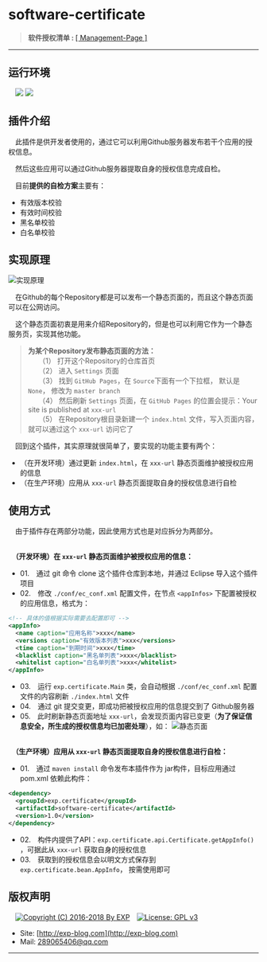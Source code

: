 # software-certificate

> <b>软件授权清单&nbsp;:&nbsp;</b>[[ Management-Page ]](https://lyy289065406.github.io/certificate/)

------

## 运行环境

　![](https://img.shields.io/badge/Platform-Windows|Unix%20x64-brightgreen.svg)  ![](https://img.shields.io/badge/JDK-1.7%2B-brightgreen.svg)

## 插件介绍

　此插件是供开发者使用的，通过它可以利用Github服务器发布若干个应用的授权信息。

　然后这些应用可以通过Github服务器提取自身的授权信息完成自检。

　目前**提供的自检方案**主要有：

- 有效版本校验
- 有效时间校验
- 黑名单校验
- 白名单校验


## 实现原理

![实现原理](https://raw.githubusercontent.com/lyy289065406/certificate/master/doc/01-%E8%BD%AF%E4%BB%B6%E6%8E%88%E6%9D%83%E6%A0%A1%E9%AA%8C%E5%8E%9F%E7%90%86.png)


　在Github的每个Repository都是可以发布一个静态页面的，而且这个静态页面可以在公网访问。

　这个静态页面初衷是用来介绍Repository的，但是也可以利用它作为一个静态服务页，实现其他功能。


> **为某个Repository发布静态页面的方法：**
<br/>　　（1） 打开这个Repository的仓库首页
<br/>　　（2） 进入 `Settings` 页面
<br/>　　（3） 找到 `GitHub Pages`，在 `Source`下面有一个下拉框， 默认是 `None`， 修改为 `master branch`
<br/>　　（4） 然后刷新 `Settings` 页面，在 `GitHub Pages` 的位置会提示：Your site is published at `xxx-url`
<br/>　　（5） 在Repository根目录新建一个 `index.html` 文件，写入页面内容，就可以通过这个 `xxx-url` 访问它了


　回到这个插件，其实原理就很简单了，要实现的功能主要有两个：

- （在开发环境）通过更新 `index.html`，在 `xxx-url` 静态页面维护被授权应用的信息
- （在生产环境）应用从 `xxx-url` 静态页面提取自身的授权信息进行自检


## 使用方式

　由于插件存在两部分功能，因此使用方式也是对应拆分为两部分。


<br/>　**（开发环境）在 `xxx-url` 静态页面维护被授权应用的信息：**

- 01.　通过 git 命令 clone 这个插件仓库到本地，并通过 Eclipse 导入这个插件项目
- 02.　修改 `./conf/ec_conf.xml` 配置文件，在节点 `<appInfos>` 下配置被授权的应用信息，格式为：
```xml
<!-- 具体的值根据实际需要去配置即可 -->
<appInfo>
  <name caption="应用名称">xxx</name>
  <versions caption="有效版本列表">xxx</versions>
  <time caption="到期时间">xxx</time>
  <blacklist caption="黑名单列表">xxx</blacklist>
  <whitelist caption="白名单列表">xxx</whitelist>
</appInfo>
```
- 03.　运行 `exp.certificate.Main` 类，会自动根据 `./conf/ec_conf.xml` 配置文件的内容刷新 `./index.html` 文件
- 04.　通过 git 提交变更，即成功把被授权应用的信息提交到了 Github服务器
- 05.　此时刷新静态页面地址 `xxx-url`，会发现页面内容已变更（**为了保证信息安全，所生成的授权信息均已加密处理**），如：
![静态页面](https://raw.githubusercontent.com/lyy289065406/certificate/master/doc/02-%E9%9D%99%E6%80%81%E9%A1%B5%E9%9D%A2%E7%9A%84%E6%8E%88%E6%9D%83%E5%BA%94%E7%94%A8%E4%BF%A1%E6%81%AF.png)



<br/>　**（生产环境）应用从 `xxx-url` 静态页面提取自身的授权信息进行自检：**

- 01.　通过 `maven install` 命令发布本插件作为 jar构件，目标应用通过 pom.xml 依赖此构件：
```xml
<dependency>
  <groupId>exp.certificate</groupId>
  <artifactId>software-certificate</artifactId>
  <version>1.0</version>
</dependency>
```
- 02.　构件内提供了API：`exp.certificate.api.Certificate.getAppInfo()` ，可据此从 `xxx-url` 获取自身的授权信息
- 03.　获取到的授权信息会以明文方式保存到 `exp.certificate.bean.AppInfo`， 按需使用即可


## 版权声明

　[![Copyright (C) 2016-2018 By EXP](https://img.shields.io/badge/Copyright%20(C)-2006~2018%20By%20EXP-blue.svg)](http://exp-blog.com)　[![License: GPL v3](https://img.shields.io/badge/License-GPL%20v3-blue.svg)](https://www.gnu.org/licenses/gpl-3.0)

- Site: [http://exp-blog.com](http://exp-blog.com) 
- Mail: <a href="mailto:289065406@qq.com?subject=[EXP's Github]%20Your%20Question%20（请写下您的疑问）&amp;body=What%20can%20I%20help%20you?%20（需要我提供什么帮助吗？）">289065406@qq.com</a>


------
